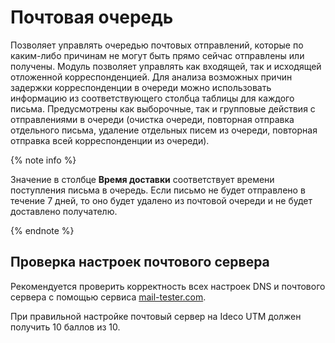 # Почтовая очередь

Позволяет управлять очередью почтовых отправлений, которые по каким-либо причинам не могут быть прямо сейчас отправлены или получены. Модуль позволяет управлять как входящей, так и исходящей отложенной корреспонденцией. Для анализа возможных причин задержки корреспонденции в очереди можно использовать информацию из соответствующего столбца таблицы для каждого письма. Предусмотрены как выборочные, так и групповые действия с отправлениями в очереди (очистка очереди, повторная отправка отдельного письма, удаление отдельных писем из очереди, повторная отправка всей корреспонденции из очереди).

{% note info %}

Значение в столбце **Время доставки** соответствует времени поступления письма в очередь. Если письмо не будет отправлено в течение 7 дней, то оно будет удалено из почтовой очереди и не будет доставлено получателю.

{% endnote %}

## Проверка настроек почтового сервера

Рекомендуется проверить корректность всех настроек DNS и почтового сервера с помощью сервиса [mail-tester.com](https://www.mail-tester.com).

При правильной настройке почтовый сервер на Ideco UTM должен получить 10 баллов из 10.
